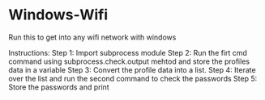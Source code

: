 # Windows-Wifi
Run this to get into any wifi network with windows

Instructions:
Step 1: Import subprocess module
Step 2: Run the firt cmd command using subprocess.check.output mehtod and store the profiles data in a variable
Step 3: Convert the profile data into a list.
Step 4: Iterate over the list and run the second command to check the passwords
Step 5: Store the passwords and print
